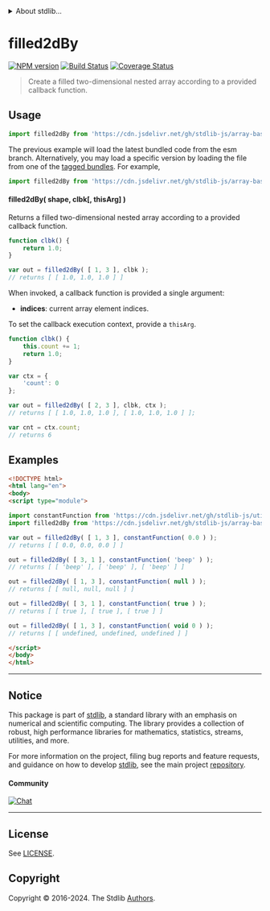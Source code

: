 <!--

@license Apache-2.0

Copyright (c) 2023 The Stdlib Authors.

Licensed under the Apache License, Version 2.0 (the "License");
you may not use this file except in compliance with the License.
You may obtain a copy of the License at

   http://www.apache.org/licenses/LICENSE-2.0

Unless required by applicable law or agreed to in writing, software
distributed under the License is distributed on an "AS IS" BASIS,
WITHOUT WARRANTIES OR CONDITIONS OF ANY KIND, either express or implied.
See the License for the specific language governing permissions and
limitations under the License.

-->


<details>
  <summary>
    About stdlib...
  </summary>
  <p>We believe in a future in which the web is a preferred environment for numerical computation. To help realize this future, we've built stdlib. stdlib is a standard library, with an emphasis on numerical and scientific computation, written in JavaScript (and C) for execution in browsers and in Node.js.</p>
  <p>The library is fully decomposable, being architected in such a way that you can swap out and mix and match APIs and functionality to cater to your exact preferences and use cases.</p>
  <p>When you use stdlib, you can be absolutely certain that you are using the most thorough, rigorous, well-written, studied, documented, tested, measured, and high-quality code out there.</p>
  <p>To join us in bringing numerical computing to the web, get started by checking us out on <a href="https://github.com/stdlib-js/stdlib">GitHub</a>, and please consider <a href="https://opencollective.com/stdlib">financially supporting stdlib</a>. We greatly appreciate your continued support!</p>
</details>

# filled2dBy

[![NPM version][npm-image]][npm-url] [![Build Status][test-image]][test-url] [![Coverage Status][coverage-image]][coverage-url] <!-- [![dependencies][dependencies-image]][dependencies-url] -->

> Create a filled two-dimensional nested array according to a provided callback function.

<!-- Section to include introductory text. Make sure to keep an empty line after the intro `section` element and another before the `/section` close. -->

<section class="intro">

</section>

<!-- /.intro -->

<!-- Package usage documentation. -->



<section class="usage">

## Usage

```javascript
import filled2dBy from 'https://cdn.jsdelivr.net/gh/stdlib-js/array-base-filled2d-by@esm/index.mjs';
```
The previous example will load the latest bundled code from the esm branch. Alternatively, you may load a specific version by loading the file from one of the [tagged bundles](https://github.com/stdlib-js/array-base-filled2d-by/tags). For example,

```javascript
import filled2dBy from 'https://cdn.jsdelivr.net/gh/stdlib-js/array-base-filled2d-by@v0.2.0-esm/index.mjs';
```

#### filled2dBy( shape, clbk\[, thisArg] )

Returns a filled two-dimensional nested array according to a provided callback function.

```javascript
function clbk() {
    return 1.0;
}

var out = filled2dBy( [ 1, 3 ], clbk );
// returns [ [ 1.0, 1.0, 1.0 ] ]
```

When invoked, a callback function is provided a single argument:

-   **indices**: current array element indices.

To set the callback execution context, provide a `thisArg`.

<!-- eslint-disable no-invalid-this -->

```javascript
function clbk() {
    this.count += 1;
    return 1.0;
}

var ctx = {
    'count': 0
};

var out = filled2dBy( [ 2, 3 ], clbk, ctx );
// returns [ [ 1.0, 1.0, 1.0 ], [ 1.0, 1.0, 1.0 ] ];

var cnt = ctx.count;
// returns 6
```

</section>

<!-- /.usage -->

<!-- Package usage notes. Make sure to keep an empty line after the `section` element and another before the `/section` close. -->

<section class="notes">

</section>

<!-- /.notes -->

<!-- Package usage examples. -->

<section class="examples">

## Examples

<!-- eslint no-undef: "error" -->

```html
<!DOCTYPE html>
<html lang="en">
<body>
<script type="module">

import constantFunction from 'https://cdn.jsdelivr.net/gh/stdlib-js/utils-constant-function@esm/index.mjs';
import filled2dBy from 'https://cdn.jsdelivr.net/gh/stdlib-js/array-base-filled2d-by@esm/index.mjs';

var out = filled2dBy( [ 1, 3 ], constantFunction( 0.0 ) );
// returns [ [ 0.0, 0.0, 0.0 ] ]

out = filled2dBy( [ 3, 1 ], constantFunction( 'beep' ) );
// returns [ [ 'beep' ], [ 'beep' ], [ 'beep' ] ]

out = filled2dBy( [ 1, 3 ], constantFunction( null ) );
// returns [ [ null, null, null ] ]

out = filled2dBy( [ 3, 1 ], constantFunction( true ) );
// returns [ [ true ], [ true ], [ true ] ]

out = filled2dBy( [ 1, 3 ], constantFunction( void 0 ) );
// returns [ [ undefined, undefined, undefined ] ]

</script>
</body>
</html>
```

</section>

<!-- /.examples -->

<!-- Section to include cited references. If references are included, add a horizontal rule *before* the section. Make sure to keep an empty line after the `section` element and another before the `/section` close. -->

<section class="references">

</section>

<!-- /.references -->

<!-- Section for related `stdlib` packages. Do not manually edit this section, as it is automatically populated. -->

<section class="related">

</section>

<!-- /.related -->

<!-- Section for all links. Make sure to keep an empty line after the `section` element and another before the `/section` close. -->


<section class="main-repo" >

* * *

## Notice

This package is part of [stdlib][stdlib], a standard library with an emphasis on numerical and scientific computing. The library provides a collection of robust, high performance libraries for mathematics, statistics, streams, utilities, and more.

For more information on the project, filing bug reports and feature requests, and guidance on how to develop [stdlib][stdlib], see the main project [repository][stdlib].

#### Community

[![Chat][chat-image]][chat-url]

---

## License

See [LICENSE][stdlib-license].


## Copyright

Copyright &copy; 2016-2024. The Stdlib [Authors][stdlib-authors].

</section>

<!-- /.stdlib -->

<!-- Section for all links. Make sure to keep an empty line after the `section` element and another before the `/section` close. -->

<section class="links">

[npm-image]: http://img.shields.io/npm/v/@stdlib/array-base-filled2d-by.svg
[npm-url]: https://npmjs.org/package/@stdlib/array-base-filled2d-by

[test-image]: https://github.com/stdlib-js/array-base-filled2d-by/actions/workflows/test.yml/badge.svg?branch=v0.2.0
[test-url]: https://github.com/stdlib-js/array-base-filled2d-by/actions/workflows/test.yml?query=branch:v0.2.0

[coverage-image]: https://img.shields.io/codecov/c/github/stdlib-js/array-base-filled2d-by/main.svg
[coverage-url]: https://codecov.io/github/stdlib-js/array-base-filled2d-by?branch=main

<!--

[dependencies-image]: https://img.shields.io/david/stdlib-js/array-base-filled2d-by.svg
[dependencies-url]: https://david-dm.org/stdlib-js/array-base-filled2d-by/main

-->

[chat-image]: https://img.shields.io/gitter/room/stdlib-js/stdlib.svg
[chat-url]: https://app.gitter.im/#/room/#stdlib-js_stdlib:gitter.im

[stdlib]: https://github.com/stdlib-js/stdlib

[stdlib-authors]: https://github.com/stdlib-js/stdlib/graphs/contributors

[umd]: https://github.com/umdjs/umd
[es-module]: https://developer.mozilla.org/en-US/docs/Web/JavaScript/Guide/Modules

[deno-url]: https://github.com/stdlib-js/array-base-filled2d-by/tree/deno
[deno-readme]: https://github.com/stdlib-js/array-base-filled2d-by/blob/deno/README.md
[umd-url]: https://github.com/stdlib-js/array-base-filled2d-by/tree/umd
[umd-readme]: https://github.com/stdlib-js/array-base-filled2d-by/blob/umd/README.md
[esm-url]: https://github.com/stdlib-js/array-base-filled2d-by/tree/esm
[esm-readme]: https://github.com/stdlib-js/array-base-filled2d-by/blob/esm/README.md
[branches-url]: https://github.com/stdlib-js/array-base-filled2d-by/blob/main/branches.md

[stdlib-license]: https://raw.githubusercontent.com/stdlib-js/array-base-filled2d-by/main/LICENSE

</section>

<!-- /.links -->
